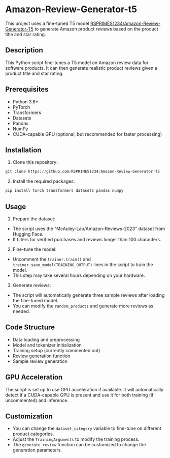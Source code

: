 # Amazon-Review-Generator-t5
This project uses a fine-tuned T5 model [RSPRIMES1234/Amazon-Review-Generator-T5](https://huggingface.co/RSPRIMES1234/Amazon-Review-Generator-T5) to generate Amazon product reviews based on the product title and star rating.  
## Description  

This Python script fine-tunes a T5 model on Amazon review data for software products. It can then generate realistic product reviews given a product title and star rating.

## Prerequisites

- Python 3.6+
- PyTorch
- Transformers
- Datasets
- Pandas
- NumPy
- CUDA-capable GPU (optional, but recommended for faster processing)

## Installation

1. Clone this repository:
```python
git clone https://github.com/RSPRIMES1234/Amazon-Review-Generator-T5
```
2. Install the required packages:
```python
pip install torch transformers datasets pandas numpy
```

## Usage

1. Prepare the dataset:
- The script uses the "McAuley-Lab/Amazon-Reviews-2023" dataset from Hugging Face.
- It filters for verified purchases and reviews longer than 100 characters.

2. Fine-tune the model:
- Uncomment the `trainer.train()` and `trainer.save_model(TRAINING_OUTPUT)` lines in the script to train the model.
- This step may take several hours depending on your hardware.

3. Generate reviews:
- The script will automatically generate three sample reviews after loading the fine-tuned model.
- You can modify the `random_products` and generate more reviews as needed.

## Code Structure

- Data loading and preprocessing
- Model and tokenizer initialization
- Training setup (currently commented out)
- Review generation function
- Sample review generation

## GPU Acceleration

The script is set up to use GPU acceleration if available. It will automatically detect if a CUDA-capable GPU is present and use it for both training (if uncommented) and inference.

## Customization

- You can change the `dataset_category` variable to fine-tune on different product categories.
- Adjust the `TrainingArguments` to modify the training process.
- The `generate_review` function can be customized to change the generation parameters.
